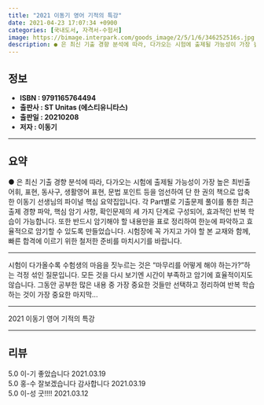 ```yaml
---
title: "2021 이동기 영어 기적의 특강"
date: 2021-04-23 17:07:34 +0900
categories: [국내도서, 자격서-수험서]
image: https://bimage.interpark.com/goods_image/2/5/1/6/346252516s.jpg
description: ● 은 최신 기출 경향 분석에 따라, 다가오는 시험에 출제될 가능성이 가장 높은 최빈출 어휘, 표현, 동사구, 생활영어 표현, 문법 포인트 등을 엄선하여 단 한 권의 책으로 압축한 이동기 선생님의 파이널 핵심 요약집입니다. 각 Part별로 기출문제 풀이를 통한 최근 출제 경향 파악,
---
```


## **정보**

- **ISBN : 9791165764494**
- **출판사 : ST Unitas (에스티유니타스)**
- **출판일 : 20210208**
- **저자 : 이동기**

------



## **요약**

●  은 최신 기출 경향 분석에 따라, 다가오는 시험에 출제될 가능성이 가장 높은 최빈출 어휘, 표현, 동사구, 생활영어 표현, 문법 포인트 등을 엄선하여 단 한 권의 책으로 압축한 이동기 선생님의 파이널 핵심 요약집입니다. 각 Part별로 기출문제 풀이를 통한 최근 출제 경향 파악, 핵심 암기 사항, 확인문제의 세 가지 단계로 구성되어, 효과적인 반복 학습이 가능합니다. 또한 반드시 암기해야 할 내용만을 표로 정리하여 한눈에 파악하고 효율적으로 암기할 수 있도록 만들었습니다. 시험장에 꼭 가지고 가야 할 본 교재와 함께, 빠른 합격에 이르기 위한 철저한 준비를 마치시기를 바랍니다.

------

시험이 다가올수록 수험생의 마음을 짓누르는 것은 “마무리를 어떻게 해야 하는가?”하는 걱정 섞인 질문입니다. 모든 것을 다시 보기엔 시간이 부족하고 암기에 효율적이지도 않습니다. 그동안 공부한 많은 내용 중 가장 중요한 것들만 선택하고 정리하여 반복 학습하는 것이 가장 중요한 마지막... 

------


2021 이동기 영어 기적의 특강 

------


## **리뷰** 

5.0 이-기 좋았습니다 2021.03.19 <br/>5.0 홍-수 잘보겠습니다 감사합니다  2021.03.19 <br/>5.0 이-성 굿!!!! 2021.03.12 <br/>
